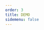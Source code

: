 ```yaml
---
order: 3
title: DEMO
sidemenu: false
---
```


<style>
  .dumi-default-sidebar {
    display: none !important;
  }
  .dumi-default-content {
    margin: 0 0 10px 0 !important;
    padding: 0 !important;
    min-height: calc(100vh - 86px) !important;
    display: flex !important;
    flex-direction: column !important;
    border: none !important;
  }
  .dumi-default-previewer {
    flex: 1 1 auto !important;
    margin: 0 !important;
    padding: 0 !important;
    display: flex !important;
    flex-direction: column !important;
  }
  .dumi-default-previewer-demo {
    flex: 1 1 auto !important;
    margin: 0 !important;
    padding: 0 !important;
    position: relative !important;
    display: flex !important;
    flex-direction: column !important;
    min-height: 700px !important;
  }
  .drip-table-generator-container {
    flex: 1 1 auto !important;
    height: 0 !important;
    overflow: hidden !important;
  }
</style>

<code src='./drip-table-generator/preview/sample.tsx'></code>
